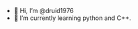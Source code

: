 - 👋 Hi, I’m @druid1976
- 🌱 I’m currently learning python and C++.

<!---
druid1976/druid1976 is a ✨ special ✨ repository because its `README.md` (this file) appears on your GitHub profile.
You can click the Preview link to take a look at your changes.
--->
